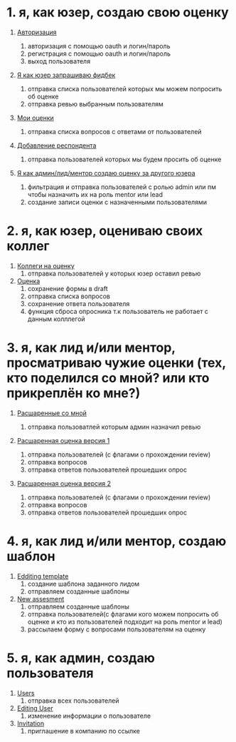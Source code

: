 # 1. я, как юзер, создаю свою оценку

1. [Авторизация](https://www.figma.com/file/kQtf0dgTcOnxS7Y4TvwJKr/Assessment?type=design&node-id=605-11411&t=tDDXRPtmFpHvZaLZ-0)
    1. авторизация с помощью oauth и логин/пароль
    2. регистрация с помощью oauth и логин/пароль
    3. выход пользователя
2. [Я как юзер запрашиваю фидбек](https://www.figma.com/file/kQtf0dgTcOnxS7Y4TvwJKr/Assessment?type=design&node-id=657-15388&t=YFXsFUfOlcMXbtcs-0)
    1. отправка списка пользователей которых мы можем попросить об оценке
    2. отправка ревью выбранным пользователям
3. [Мои оценки](https://www.figma.com/file/kQtf0dgTcOnxS7Y4TvwJKr/Assessment?type=design&node-id=595-10831&t=YFXsFUfOlcMXbtcs-0)
    1. отправка списка вопросов с ответами от пользователей
4. [Добавление респондента](https://www.figma.com/file/kQtf0dgTcOnxS7Y4TvwJKr/Assessment?type=design&node-id=613-22945&t=YFXsFUfOlcMXbtcs-0) 
    1. отправка пользователей которых мы будем просить об оценке
    
5. [Я как админ/лид/ментор создаю оценку за другого юзера](https://www.figma.com/file/kQtf0dgTcOnxS7Y4TvwJKr/Assessment?type=design&node-id=605-10900&t=YFXsFUfOlcMXbtcs-0) 
    1. фильтрация и отправка пользователей с ролью admin или пм чтобы назначить их на роль mentor или lead
    2. cоздание записи оценки с назначенными пользователями

# 2. я, как юзер, оцениваю своих коллег
1. [Коллеги на оценку](https://www.figma.com/file/kQtf0dgTcOnxS7Y4TvwJKr/Assessment?type=design&node-id=595-11878&t=YFXsFUfOlcMXbtcs-0)
    1. отправка пользователей у которых юзер оставил ревью
2. [Оценка](https://www.figma.com/file/kQtf0dgTcOnxS7Y4TvwJKr/Assessment?type=design&node-id=928-22205&t=YFXsFUfOlcMXbtcs-0)
    1. сохранение формы в draft
    2. отправка списка вопросов
    3. сохранение ответа пользователя
    4. функция сброса опросника т.к пользователь не работает с данным колллегой

# 3. я, как лид и/или ментор, просматриваю чужие оценки (тех, кто поделился со мной? или кто прикреплён ко мне?)
1. [Расшаренные со мной](https://www.figma.com/file/kQtf0dgTcOnxS7Y4TvwJKr/Assessment?type=design&node-id=592-10676&t=YFXsFUfOlcMXbtcs-0)
    1. отправка пользоватлей которым админ назначил ревью
2. [Расшаренная оценка версия 1](https://www.figma.com/file/kQtf0dgTcOnxS7Y4TvwJKr/Assessment?type=design&node-id=613-24708&t=YFXsFUfOlcMXbtcs-0)
    1. отправка пользователей (с флагами о прохождении review)
    2. отправка вопросов
    3. отправка ответов пользователей прошедших опрос

3. [Расшаренная оценка версия 2](https://www.figma.com/file/kQtf0dgTcOnxS7Y4TvwJKr/Assessment?type=design&node-id=812-25121&t=YFXsFUfOlcMXbtcs-0)
    1. отправка пользователей (с флагами о прохождении review)
    2. отправка вопросов
    3. отправка ответов пользователей прошедших опрос

# 4. я, как лид и/или ментор, создаю шаблон


1. [Edditing template](https://www.figma.com/file/kQtf0dgTcOnxS7Y4TvwJKr/Assessment?type=design&node-id=613-12368&t=YFXsFUfOlcMXbtcs-0)
    1. cоздание шаблона заданного лидом
    2. отправляем созданные шаблоны
2. [New assesment](https://www.figma.com/file/kQtf0dgTcOnxS7Y4TvwJKr/Assessment?type=design&node-id=613-12367&t=YFXsFUfOlcMXbtcs-0)
    1. отправляем созданные шаблоны
    2. отправка пользователей(с флагами кого можем попросить об оценке и кто из пользователей подходит на роль mentor и lead)
    4. рассылаем форму с вопросами пользователям на оценку

# 5. я, как админ, создаю пользователя

1. [Users](https://www.figma.com/file/kQtf0dgTcOnxS7Y4TvwJKr/Assessment?type=design&node-id=948-20148&t=YFXsFUfOlcMXbtcs-0)
    1. отправка всех пользователей
2. [Editing User](https://www.figma.com/file/kQtf0dgTcOnxS7Y4TvwJKr/Assessment?type=design&node-id=613-12765&t=YFXsFUfOlcMXbtcs-0)
    1. изменение информации о пользователе
3. [Invitation](https://www.figma.com/file/kQtf0dgTcOnxS7Y4TvwJKr/Assessment?type=design&node-id=488-9483&t=YFXsFUfOlcMXbtcs-0)
    1. приглашение в компанию по ссылке



